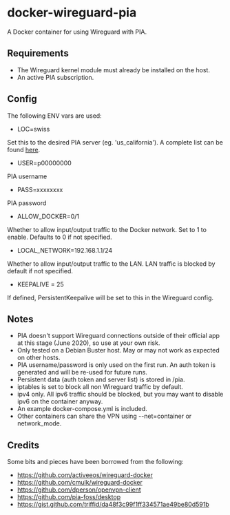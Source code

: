 # docker-wireguard-pia

A Docker container for using Wireguard with PIA.

## Requirements
* The Wireguard kernel module must already be installed on the host.
* An active PIA subscription.

## Config
The following ENV vars are used:
* LOC=swiss

Set this to the desired PIA server (eg. 'us_california'). A complete list can be found [here](https://www.privateinternetaccess.com/vpninfo/servers?version=1001&client=x-alpha).
* USER=p00000000

PIA username
* PASS=xxxxxxxx

PIA password
* ALLOW_DOCKER=0/1

Whether to allow input/output traffic to the Docker network. Set to 1 to enable. Defaults to 0 if not specified.
* LOCAL_NETWORK=192.168.1.1/24

Whether to allow input/output traffic to the LAN. LAN traffic is blocked by default if not specified.
* KEEPALIVE = 25

If defined, PersistentKeepalive will be set to this in the Wireguard config.

## Notes
* PIA doesn't support Wireguard connections outside of their official app at this stage (June 2020), so use at your own risk.
* Only tested on a Debian Buster host. May or may not work as expected on other hosts.
* PIA username/password is only used on the first run. An auth token is generated and will be re-used for future runs.
* Persistent data (auth token and server list) is stored in /pia.
* iptables is set to block all non Wireguard traffic by default.
* ipv4 only. All ipv6 traffic should be blocked, but you may want to disable ipv6 on the container anyway.
* An example docker-compose.yml is included.
* Other containers can share the VPN using --net=container or network_mode.

## Credits
Some bits and pieces have been borrowed from the following:
* https://github.com/activeeos/wireguard-docker
* https://github.com/cmulk/wireguard-docker
* https://github.com/dperson/openvpn-client
* https://github.com/pia-foss/desktop
* https://gist.github.com/triffid/da48f3c99f1ff334571ae49be80d591b
